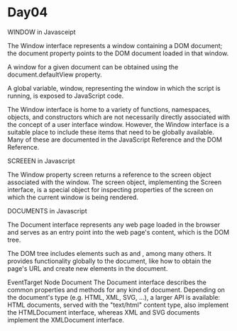 # Day04

WINDOW in Javasceipt

The Window interface represents a window containing a DOM document; the document property points to the DOM document 
loaded in that window.

A window for a given document can be obtained using the document.defaultView property.

A global variable, window, representing the window in which the script is running, is exposed to JavaScript code.

The Window interface is home to a variety of functions, namespaces, objects, and constructors which are not necessarily
directly associated with the concept of a user interface window. However, the Window interface is a suitable place to include
these items that need to be globally available. Many of these are documented in the JavaScript Reference and the DOM Reference.

SCREEEN in Javascript

The Window property screen returns a reference to the screen object associated with the window. The screen object, 
implementing the Screen interface, is a special object for inspecting properties of the screen on
which the current window is being rendered.

DOCUMENTS in Javascript

The Document interface represents any web page loaded in the browser and serves as an entry point into
the web page's content, which is the DOM tree.

The DOM tree includes elements such as <body> and <table>, among many others. It provides functionality globally
to the document, like how to obtain the page's URL and create new elements in the document.

EventTarget
Node
Document
The Document interface describes the common properties and methods for any kind of document. 
Depending on the document's type (e.g. HTML, XML, SVG, …), a larger API is available: HTML documents,
served with the "text/html" content type, also implement the HTMLDocument interface, whereas XML and SVG documents
implement the XMLDocument interface.
